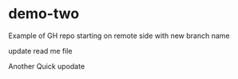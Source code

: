 # demo-two
Example of GH repo starting on remote side with new branch name

update read me file

Another Quick upodate
